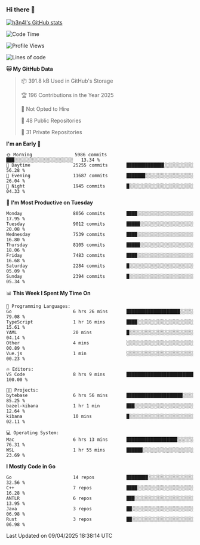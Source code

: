### Hi there 👋

[![h3n4l's GitHub stats](https://github-readme-stats.vercel.app/api?username=h3n4l&count_private=true&show_icons=true&theme=radical)](https://github.com/h3n4l/github-readme-stats)

<!--START_SECTION:waka-->
![Code Time](http://img.shields.io/badge/Code%20Time-2%2C137%20hrs%208%20mins-blue)

![Profile Views](http://img.shields.io/badge/Profile%20Views-0-blue)

![Lines of code](https://img.shields.io/badge/From%20Hello%20World%20I%27ve%20Written-15.3%20million%20lines%20of%20code-blue)

**🐱 My GitHub Data** 

> 📦 391.8 kB Used in GitHub's Storage 
 > 
> 🏆 196 Contributions in the Year 2025
 > 
> 🚫 Not Opted to Hire
 > 
> 📜 48 Public Repositories 
 > 
> 🔑 31 Private Repositories 
 > 
**I'm an Early 🐤** 

```text
🌞 Morning                5986 commits        ███░░░░░░░░░░░░░░░░░░░░░░   13.34 % 
🌆 Daytime                25255 commits       ██████████████░░░░░░░░░░░   56.28 % 
🌃 Evening                11687 commits       ███████░░░░░░░░░░░░░░░░░░   26.04 % 
🌙 Night                  1945 commits        █░░░░░░░░░░░░░░░░░░░░░░░░   04.33 % 
```
📅 **I'm Most Productive on Tuesday** 

```text
Monday                   8056 commits        ████░░░░░░░░░░░░░░░░░░░░░   17.95 % 
Tuesday                  9012 commits        █████░░░░░░░░░░░░░░░░░░░░   20.08 % 
Wednesday                7539 commits        ████░░░░░░░░░░░░░░░░░░░░░   16.80 % 
Thursday                 8105 commits        █████░░░░░░░░░░░░░░░░░░░░   18.06 % 
Friday                   7483 commits        ████░░░░░░░░░░░░░░░░░░░░░   16.68 % 
Saturday                 2284 commits        █░░░░░░░░░░░░░░░░░░░░░░░░   05.09 % 
Sunday                   2394 commits        █░░░░░░░░░░░░░░░░░░░░░░░░   05.34 % 
```


📊 **This Week I Spent My Time On** 

```text
💬 Programming Languages: 
Go                       6 hrs 26 mins       ████████████████████░░░░░   79.08 % 
TypeScript               1 hr 16 mins        ████░░░░░░░░░░░░░░░░░░░░░   15.61 % 
YAML                     20 mins             █░░░░░░░░░░░░░░░░░░░░░░░░   04.14 % 
Other                    4 mins              ░░░░░░░░░░░░░░░░░░░░░░░░░   00.89 % 
Vue.js                   1 min               ░░░░░░░░░░░░░░░░░░░░░░░░░   00.23 % 

🔥 Editors: 
VS Code                  8 hrs 9 mins        █████████████████████████   100.00 % 

🐱‍💻 Projects: 
bytebase                 6 hrs 56 mins       █████████████████████░░░░   85.25 % 
bazel-kibana             1 hr 1 min          ███░░░░░░░░░░░░░░░░░░░░░░   12.64 % 
kibana                   10 mins             █░░░░░░░░░░░░░░░░░░░░░░░░   02.11 % 

💻 Operating System: 
Mac                      6 hrs 13 mins       ███████████████████░░░░░░   76.31 % 
WSL                      1 hr 55 mins        ██████░░░░░░░░░░░░░░░░░░░   23.69 % 
```

**I Mostly Code in Go** 

```text
Go                       14 repos            ████████░░░░░░░░░░░░░░░░░   32.56 % 
C++                      7 repos             ████░░░░░░░░░░░░░░░░░░░░░   16.28 % 
ANTLR                    6 repos             ███░░░░░░░░░░░░░░░░░░░░░░   13.95 % 
Java                     3 repos             ██░░░░░░░░░░░░░░░░░░░░░░░   06.98 % 
Rust                     3 repos             ██░░░░░░░░░░░░░░░░░░░░░░░   06.98 % 
```




 Last Updated on 09/04/2025 18:38:14 UTC
<!--END_SECTION:waka-->

